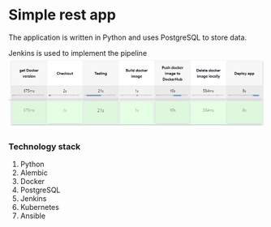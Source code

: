 # Simple rest app

The application is written in Python and uses PostgreSQL to store data.

Jenkins is used to implement the pipeline
![alt text](images/cicd.PNG "Ci CD result")

### Technology stack
1. Python
2. Alembic
3. Docker
4. PostgreSQL
5. Jenkins
6. Kubernetes
7. Ansible
